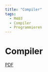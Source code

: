 ```yaml
---
title: "Compiler"
tags:
  - M403
  - Compiler
  - Programmieren
---
```


# Compiler

[PDF](/data/m403/Compiler.pdf)
